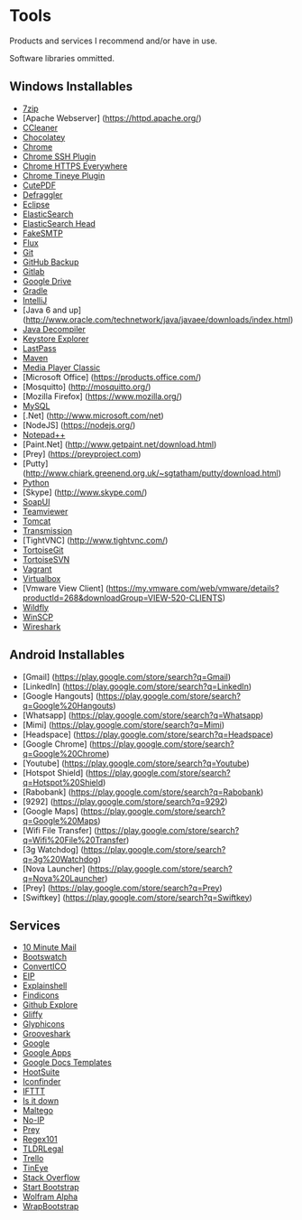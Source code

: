 # Tools

Products and services I recommend and/or have in use.

Software libraries ommitted.

## Windows Installables

- [7zip](http://www.7-zip.org/)
- [Apache Webserver] (https://httpd.apache.org/)
- [CCleaner](https://www.piriform.com/CCLEANER)
- [Chocolatey](http://chocolatey.org/)
- [Chrome](http://www.google.com/intl/nl/chrome/browser/)
- [Chrome SSH Plugin](https://chrome.google.com/webstore/detail/secure-shell/pnhechapfaindjhompbnflcldabbghjo)
- [Chrome HTTPS Everywhere](https://chrome.google.com/webstore/detail/https-everywhere/gcbommkclmclpchllfjekcdonpmejbdp?hl=de)
- [Chrome Tineye Plugin](https://chrome.google.com/webstore/detail/tineye-reverse-image-sear/haebnnbpedcbhciplfhjjkbafijpncjl)
- [CutePDF](http://www.cutepdf.com/)
- [Defraggler](https://www.piriform.com/defraggler)
- [Eclipse](https://www.eclipse.org/)
- [ElasticSearch](http://www.elasticsearch.org/)
- [ElasticSearch Head](http://mobz.github.io/elasticsearch-head/)
- [FakeSMTP](http://nilhcem.github.io/FakeSMTP/)
- [Flux](https://justgetflux.com/)
- [Git](http://git-scm.com/)
- [GitHub Backup](https://github.com/hbt/github-backup)
- [Gitlab](https://about.gitlab.com/)
- [Google Drive](https://tools.google.com/dlpage/drive)
- [Gradle](http://www.gradle.org/)
- [IntelliJ](http://www.jetbrains.com/idea/)
- [Java 6 and up] (http://www.oracle.com/technetwork/java/javaee/downloads/index.html)
- [Java Decompiler](http://jd.benow.ca/)
- [Keystore Explorer](http://keystore-explorer.sourceforge.net/)
- [LastPass](https://lastpass.com/)
- [Maven](http://maven.apache.org/)
- [Media Player Classic](http://mpc-hc.org/)
- [Microsoft Office] (https://products.office.com/)
- [Mosquitto] (http://mosquitto.org/)
- [Mozilla Firefox] (https://www.mozilla.org/)
- [MySQL](http://www.mysql.com/)
- [.Net] (http://www.microsoft.com/net)
- [NodeJS] (https://nodejs.org/)
- [Notepad++](http://notepad-plus-plus.org/)
- [Paint.Net] (http://www.getpaint.net/download.html)
- [Prey] (https://preyproject.com)
- [Putty] (http://www.chiark.greenend.org.uk/~sgtatham/putty/download.html)
- [Python](https://www.python.org/downloads/)
- [Skype] (http://www.skype.com/)
- [SoapUI](http://www.soapui.org/)
- [Teamviewer](http://www.teamviewer.com/)
- [Tomcat](http://tomcat.apache.org/)
- [Transmission](https://www.transmissionbt.com/)
- [TightVNC] (http://www.tightvnc.com/)
- [TortoiseGit](https://code.google.com/p/tortoisegit/)
- [TortoiseSVN](http://tortoisesvn.net/)
- [Vagrant](http://www.vagrantup.com/)
- [Virtualbox](https://www.virtualbox.org/)
- [Vmware View Client] (https://my.vmware.com/web/vmware/details?productId=268&downloadGroup=VIEW-520-CLIENTS)
- [Wildfly](http://wildfly.org/)
- [WinSCP](http://winscp.net/eng/index.php)
- [Wireshark](https://www.wireshark.org/download.html)

## Android Installables

- [Gmail] (https://play.google.com/store/search?q=Gmail)
- [LinkedIn] (https://play.google.com/store/search?q=LinkedIn)
- [Google Hangouts] (https://play.google.com/store/search?q=Google%20Hangouts)
- [Whatsapp] (https://play.google.com/store/search?q=Whatsapp)
- [Mimi] (https://play.google.com/store/search?q=Mimi)
- [Headspace] (https://play.google.com/store/search?q=Headspace)
- [Google Chrome] (https://play.google.com/store/search?q=Google%20Chrome)
- [Youtube] (https://play.google.com/store/search?q=Youtube)
- [Hotspot Shield] (https://play.google.com/store/search?q=Hotspot%20Shield)
- [Rabobank] (https://play.google.com/store/search?q=Rabobank)
- [9292] (https://play.google.com/store/search?q=9292)
- [Google Maps] (https://play.google.com/store/search?q=Google%20Maps)
- [Wifi File Transfer] (https://play.google.com/store/search?q=Wifi%20File%20Transfer)
- [3g Watchdog] (https://play.google.com/store/search?q=3g%20Watchdog)
- [Nova Launcher] (https://play.google.com/store/search?q=Nova%20Launcher)
- [Prey] (https://play.google.com/store/search?q=Prey)
- [Swiftkey] (https://play.google.com/store/search?q=Swiftkey)

## Services

- [10 Minute Mail](http://10minutemail.com/10MinuteMail/index.html)
- [Bootswatch](http://bootswatch.com/)
- [ConvertICO](http://www.convertico.com/)
- [EIP](http://www.eaipatterns.com/toc.html)
- [Explainshell](http://www.explainshell.com/)
- [Findicons](http://findicons.com/)
- [Github Explore](https://github.com/explore)
- [Gliffy](http://www.gliffy.com/)
- [Glyphicons](http://glyphicons.com/)
- [Grooveshark](http://grooveshark.com/)
- [Google](http://google.com/)
- [Google Apps](http://www.google.com/intx/nl/enterprise/apps/business/)
- [Google Docs Templates](https://drive.google.com/templates?view=public)
- [HootSuite](https://hootsuite.com/dashboard)
- [Iconfinder](http://www.iconfinder.com/)
- [IFTTT](https://ifttt.com/)
- [Is it down](http://www.isup.me/)
- [Maltego](http://www.paterva.com/web6/products/maltego.php)
- [No-IP](http://www.noip.com/)
- [Prey](http://preyproject.com/)
- [Regex101](http://regex101.com/)
- [TLDRLegal](https://tldrlegal.com/)
- [Trello](https://trello.com/)
- [TinEye](http://www.tineye.com/)
- [Stack Overflow](http://stackoverflow.com/)
- [Start Bootstrap](http://startbootstrap.com/)
- [Wolfram Alpha](http://www.wolframalpha.com/)
- [WrapBootstrap](https://wrapbootstrap.com/)
